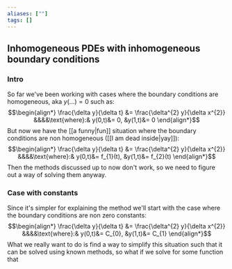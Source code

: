 ```yaml
---
aliases: [""]
tags: []
---
```


## Inhomogeneous PDEs with inhomogeneous boundary conditions
### Intro
So far we've been working with cases where the boundary conditions are homogeneous, aka $y(...)=0$ such as:
$$\begin{align*}
\frac{\delta y}{\delta t} &= \frac{\delta^{2} y}{\delta x^{2}} &&&&\text{where}:& y(0,t)&= 0, &y(1,t)&= 0
\end{align*}$$
But now we have the [[a funny|fun]] situation where the boundary conditions are non homogeneous ([[I am dead inside|yay]]):
$$\begin{align*}
\frac{\delta y}{\delta t} &= \frac{\delta^{2} y}{\delta x^{2}} &&&&\text{where}:& y(0,t)&= f_{1}(t), &y(1,t)&= f_{2}(t)
\end{align*}$$
Then the methods discussed up to now don't work, so we need to figure out a way of solving them anyway.

### Case with constants
Since it's simpler for explaining the method we'll start with the case where the boundary conditions are non zero constants:
$$\begin{align*}
\frac{\delta y}{\delta t} &= \frac{\delta^{2} y}{\delta x^{2}} &&&&\text{where}:& y(0,t)&= C_{0}, &y(1,t)&= C_{1}
\end{align*}$$
What we really want to do is find a way to simplify this situation such that it can be solved using known methods, so what if we solve for some function that 
